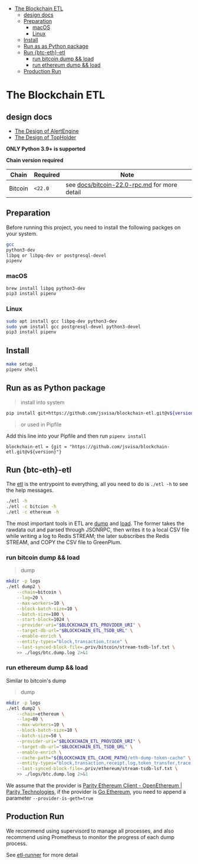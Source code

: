 <!-- START doctoc generated TOC please keep comment here to allow auto update -->
<!-- DON'T EDIT THIS SECTION, INSTEAD RE-RUN doctoc TO UPDATE -->

- [The Blockchain ETL](#the-blockchain-etl)
  - [design docs](#design-docs)
  - [Preparation](#preparation)
    - [macOS](#macos)
    - [Linux](#linux)
  - [Install](#install)
  - [Run as as Python package](#run-as-as-python-package)
  - [Run {btc-eth}-etl](#run-btc-eth-etl)
    - [run bitcoin dump && load](#run-bitcoin-dump--load)
    - [run ethereum dump && load](#run-ethereum-dump--load)
  - [Production Run](#production-run)

<!-- END doctoc generated TOC please keep comment here to allow auto update -->

# The Blockchain ETL

## design docs

- [The Design of AlertEngine](./docs/alert-engine.md)
- [The Design of TopHolder](./docs/top-holder.md)

**ONLY Python 3.9+ is supported**

**Chain version required**

| Chain   | Required | Note                                                                       |
| ------- | -------- | -------------------------------------------------------------------------- |
| Bitcoin | `<22.0`  | see [docs/bitcoin-22.0-rpc.md](./docs/bitcoin-22.0-rpc.md) for more detail |

## Preparation

Before running this project, you need to install the following packges on your system.

```bash
gcc
python3-dev
libpq or libpq-dev or postgresql-devel
pipenv
```

### macOS

```bash
brew install libpq python3-dev
pip3 install pipenv
```

### Linux

```bash
sudo apt install gcc libpq-dev python3-dev
sudo yum install gcc postgresql-devel python3-devel
pip3 install pipenv
```

## Install

```bash
make setup
pipenv shell
```

## Run as as Python package

> install into system

```bash
pip install git+https://github.com/jsvisa/blockchain-etl.git@v${version}
```

> or used in Pipfile

Add this line into your Pipfile and then run `pipenv install`

```
blockchain-etl = {git = "https://github.com/jsvisa/blockchain-etl.git@v${version}"}
```

## Run {btc-eth}-etl

The [etl](./etl) is the entrypoint to everything, all you need to do is `./etl -h` to see the help messages.

```bash
./etl -h
./etl -c bitcion -h
./etl -c ethereum -h
```

The most important tools in ETL are [dump](./blockchainetl/cli/dump.py) and [load](./blockchainetl/cli/load.py). The former takes the rawdata out and parsed through JSONRPC, then writes it to a local CSV file while writing a log to Redis STREAM; the later subscribes the Redis STREAM, and COPY the CSV file to GreenPlum.

### run bitcoin dump && load

> dump

```bash
mkdir -p logs
./etl dump2 \
    --chain=bitcoin \
    --lag=20 \
    --max-workers=10 \
    --block-batch-size=10 \
    --batch-size=100 \
    --start-block=1024 \
    --provider-uri="$BLOCKCHAIN_ETL_PROVIDER_URI" \
    --target-db-url="$BLOCKCHAIN_ETL_TSDB_URL" \
    --enable-enrich \
    --entity-types="block,transaction,trace" \
    --last-synced-block-file=.priv/bitcoin/stream-tsdb-lsf.txt \
    >> ./logs/btc.dump.log 2>&1
```

### run ethereum dump && load

Similar to bitcoin's dump

> dump

```bash
mkdir -p logs
./etl dump2 \
    --chain=ethereum \
    --lag=80 \
    --max-workers=10 \
    --block-batch-size=10 \
    --batch-size=50 \
    --provider-uri="$BLOCKCHAIN_ETL_PROVIDER_URI" \
    --target-db-url="$BLOCKCHAIN_ETL_TSDB_URL" \
    --enable-enrich \
    --cache-path="${BLOCKCHAIN_ETL_CACHE_PATH}/eth-dump-token-cache" \
    --entity-types="block,transaction,receipt,log,token_transfer,trace,contract" \
    --last-synced-block-file=.priv/ethereum/stream-tsdb-lsf.txt \
    >> ./logs/btc.dump.log 2>&1
```

We assume that the provider is [Parity Ethereum Client - OpenEthereum | Parity Technologies](https://www.parity.io/technologies/ethereum/), if the provider is [Go Ethereum](https://geth.ethereum.org/), you need to append a parameter `--provider-is-geth=true`

## Production Run

We recommend using supervisord to manage all processes, and also recommend using Prometheus to monitor the progress of each dump process.

See [etl-runner](./etl-runner) for more detail
